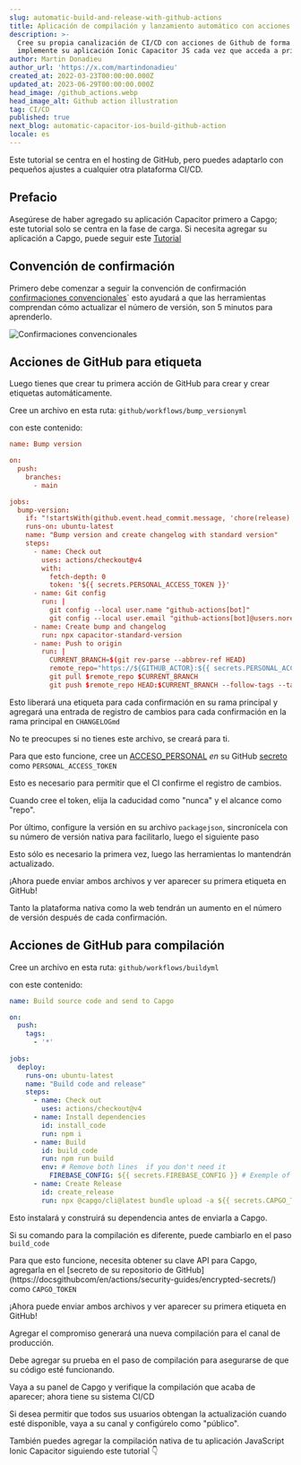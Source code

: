 ```yaml
---
slug: automatic-build-and-release-with-github-actions
title: Aplicación de compilación y lanzamiento automático con acciones de Github
description: >-
  Cree su propia canalización de CI/CD con acciones de Github de forma gratuita,
  implemente su aplicación Ionic Capacitor JS cada vez que acceda a principal.
author: Martin Donadieu
author_url: 'https://x.com/martindonadieu'
created_at: 2022-03-23T00:00:00.000Z
updated_at: 2023-06-29T00:00:00.000Z
head_image: /github_actions.webp
head_image_alt: Github action illustration
tag: CI/CD
published: true
next_blog: automatic-capacitor-ios-build-github-action
locale: es
---
```


Este tutorial se centra en el hosting de GitHub, pero puedes adaptarlo con pequeños ajustes a cualquier otra plataforma CI/CD.

## Prefacio 

Asegúrese de haber agregado su aplicación Capacitor primero a Capgo; este tutorial solo se centra en la fase de carga.
Si necesita agregar su aplicación a Capgo, puede seguir este [Tutorial](/blog/update-your-capacitor-apps-seamless-using-capacitor-updater/)

## Convención de confirmación

Primero debe comenzar a seguir la convención de confirmación [confirmaciones convencionales](https://wwwconventionalcommitsorg/en/v100/)\` esto ayudará a que las herramientas comprendan cómo actualizar el número de versión, son 5 minutos para aprenderlo.

![Confirmaciones convencionales](/conventional_commitswebp)

## Acciones de GitHub para etiqueta

Luego tienes que crear tu primera acción de GitHub para crear y crear etiquetas automáticamente.

Cree un archivo en esta ruta: `github/workflows/bump_versionyml`

con este contenido:

```toml
name: Bump version

on:
  push:
    branches:
      - main

jobs:
  bump-version:
    if: "!startsWith(github.event.head_commit.message, 'chore(release):')"
    runs-on: ubuntu-latest
    name: "Bump version and create changelog with standard version"
    steps:
      - name: Check out
        uses: actions/checkout@v4
        with:
          fetch-depth: 0
          token: '${{ secrets.PERSONAL_ACCESS_TOKEN }}'
      - name: Git config
        run: |
          git config --local user.name "github-actions[bot]"
          git config --local user.email "github-actions[bot]@users.noreply.github.com"
      - name: Create bump and changelog
        run: npx capacitor-standard-version
      - name: Push to origin
        run: |
          CURRENT_BRANCH=$(git rev-parse --abbrev-ref HEAD)
          remote_repo="https://${GITHUB_ACTOR}:${{ secrets.PERSONAL_ACCESS_TOKEN }}@github.com/${GITHUB_REPOSITORY}.git"
          git pull $remote_repo $CURRENT_BRANCH
          git push $remote_repo HEAD:$CURRENT_BRANCH --follow-tags --tags
```

Esto liberará una etiqueta para cada confirmación en su rama principal y agregará una entrada de registro de cambios para cada confirmación en la rama principal en `CHANGELOGmd`

No te preocupes si no tienes este archivo, se creará para ti.

Para que esto funcione, cree un [ACCESO_PERSONAL](https://docsgithubcom/en/authentication/keeping-your-account-and-data-secure/creating-a-personal-access-token/) _en_ ​​su GitHub [secreto ](https://docsgithubcom/en/actions/security-guides/encrypted-secrets "Secretos de GitHub") como `PERSONAL_ACCESS_TOKEN`

Esto es necesario para permitir que el CI confirme el registro de cambios.

Cuando cree el token, elija la caducidad como "nunca" y el alcance como "repo".

Por último, configure la versión en su archivo `packagejson`, sincronícela con su número de versión nativa para facilitarlo, luego el siguiente paso

Esto sólo es necesario la primera vez, luego las herramientas lo mantendrán actualizado.

¡Ahora puede enviar ambos archivos y ver aparecer su primera etiqueta en GitHub!

Tanto la plataforma nativa como la web tendrán un aumento en el número de versión después de cada confirmación.
## Acciones de GitHub para compilación

Cree un archivo en esta ruta: `github/workflows/buildyml`

con este contenido:

```yml
name: Build source code and send to Capgo

on:
  push:
    tags:
      - '*'
      
jobs:
  deploy:
    runs-on: ubuntu-latest
    name: "Build code and release"
    steps:
      - name: Check out
        uses: actions/checkout@v4
      - name: Install dependencies
        id: install_code
        run: npm i
      - name: Build
        id: build_code
        run: npm run build
        env: # Remove both lines  if you don't need it
          FIREBASE_CONFIG: ${{ secrets.FIREBASE_CONFIG }} # Exemple of env var coming from a secret
      - name: Create Release
        id: create_release
        run: npx @capgo/cli@latest bundle upload -a ${{ secrets.CAPGO_TOKEN }} -c production
```

Esto instalará y construirá su dependencia antes de enviarla a Capgo.

Si su comando para la compilación es diferente, puede cambiarlo en el paso `build_code`

Para que esto funcione, necesita obtener su clave API para Capgo, agregarla en el [secreto de su repositorio de GitHub] (https://docsgithubcom/en/actions/security-guides/encrypted-secrets/) como `CAPGO_TOKEN`

¡Ahora puede enviar ambos archivos y ver aparecer su primera etiqueta en GitHub!

Agregar el compromiso generará una nueva compilación para el canal de producción.

Debe agregar su prueba en el paso de compilación para asegurarse de que su código esté funcionando.

Vaya a su panel de Capgo y verifique la compilación que acaba de aparecer; ahora tiene su sistema CI/CD

Si desea permitir que todos sus usuarios obtengan la actualización cuando esté disponible, vaya a su canal y configúrelo como "público".

También puedes agregar la compilación nativa de tu aplicación JavaScript Ionic Capacitor siguiendo este tutorial 👇